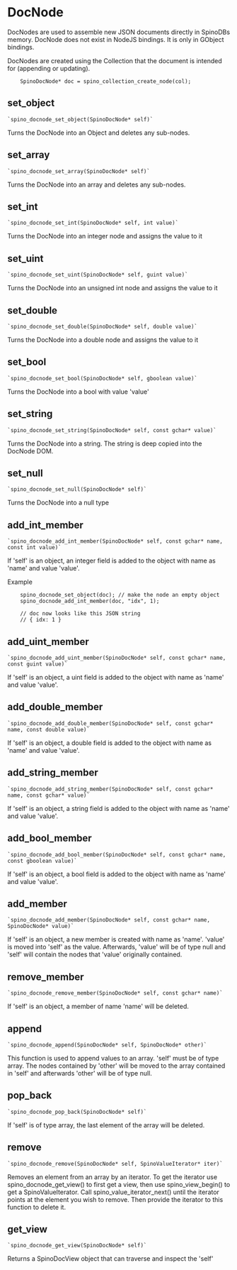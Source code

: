 # DocNode

DocNodes are used to assemble new JSON documents directly in SpinoDBs memory. DocNode does not exist in NodeJS bindings. It is only in GObject bindings.

DocNodes are created using the Collection that the document is intended for (appending or updating).


```
    SpinoDocNode* doc = spino_collection_create_node(col);
```

## set_object

    `spino_docnode_set_object(SpinoDocNode* self)`

Turns the DocNode into an Object and deletes any sub-nodes. 

## set_array

    `spino_docnode_set_array(SpinoDocNode* self)`

Turns the DocNode into an array and deletes any sub-nodes.

## set_int

    `spino_docnode_set_int(SpinoDocNode* self, int value)`

Turns the DocNode into an integer node and assigns the value to it

## set_uint

    `spino_docnode_set_uint(SpinoDocNode* self, guint value)`

Turns the DocNode into an unsigned int node and assigns the value to it

## set_double

    `spino_docnode_set_double(SpinoDocNode* self, double value)`

Turns the DocNode into a double node and assigns the value to it

## set_bool

    `spino_docnode_set_bool(SpinoDocNode* self, gboolean value)`

Turns the DocNode into a bool with value 'value'

## set_string

    `spino_docnode_set_string(SpinoDocNode* self, const gchar* value)`

Turns the DocNode into a string. The string is deep copied into the DocNode DOM.

## set_null

    `spino_docnode_set_null(SpinoDocNode* self)`

Turns the DocNode into a null type

## add_int_member

    `spino_docnode_add_int_member(SpinoDocNode* self, const gchar* name, const int value)`

If 'self' is an object, an integer field is added to the object with name as 'name' and value 'value'.

Example
```
    spino_docnode_set_object(doc); // make the node an empty object
    spino_docnode_add_int_member(doc, "idx", 1);

    // doc now looks like this JSON string
    // { idx: 1 }
```

## add_uint_member

    `spino_docnode_add_uint_member(SpinoDocNode* self, const gchar* name, const guint value)`

If 'self' is an object, a uint field is added to the object with name as 'name' and value 'value'.

## add_double_member

    `spino_docnode_add_double_member(SpinoDocNode* self, const gchar* name, const double value)`

If 'self' is an object, a double field is added to the object with name as 'name' and value 'value'.

## add_string_member

    `spino_docnode_add_string_member(SpinoDocNode* self, const gchar* name, const gchar* value)`

If 'self' is an object, a string field is added to the object with name as 'name' and value 'value'.

## add_bool_member

    `spino_docnode_add_bool_member(SpinoDocNode* self, const gchar* name, const gboolean value)`

If 'self' is an object, a bool field is added to the object with name as 'name' and value 'value'.

## add_member

    `spino_docnode_add_member(SpinoDocNode* self, const gchar* name, SpinoDocNode* value)`

If 'self' is an object, a new member is created with name as 'name'. 'value' is moved into 'self' as the value. Afterwards, 'value' will be of type null and 'self' will contain the nodes that 'value' originally contained. 

## remove_member

    `spino_docnode_remove_member(SpinoDocNode* self, const gchar* name)`

If 'self' is an object, a member of name 'name' will be deleted.

## append

    `spino_docnode_append(SpinoDocNode* self, SpinoDocNode* other)`

This function is used to append values to an array. 'self' must be of type array. The nodes contained by 'other' will be moved to the array contained in 'self' and afterwards 'other' will be of type null.

## pop_back

    `spino_docnode_pop_back(SpinoDocNode* self)`

If 'self' is of type array, the last element of the array will be deleted.

## remove

    `spino_docnode_remove(SpinoDocNode* self, SpinoValueIterator* iter)`

Removes an element from an array by an iterator. To get the iterator use spino_docnode_get_view() to first get a view, then use spino_view_begin() to get a SpinoValueIterator. Call spino_value_iterator_next() until the iterator points at the element you wish to remove. Then provide the iterator to this function to delete it. 

## get_view

    `spino_docnode_get_view(SpinoDocNode* self)`

Returns a SpinoDocView object that can traverse and inspect the 'self'

